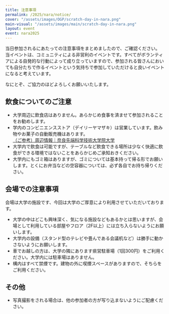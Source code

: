 ```yaml
---
title: 注意事項
permalink: /2025/nara/notice/
cover: "/assets/images/OGP/scratch-day-in-nara.png"
main-visual: "/assets/images/main/scratch-day-in-nara.png"
layout: event
event: nara2025
---
```


当日参加されるにあたっての注意事項をまとめましたので、ご確認ください。
当イベントは、コミュニティによる非営利のイベントです。すべてがボランティアによる自発的な行動によって成り立っていますので、参加される皆さんにおいても自分たちで作るイベントという気持ちで参加していただけると良いイベントになると考えています。

なにとぞ、ご協力のほどよろしくお願いいたします。

## 飲食についてのご注意
- 大学周辺に飲食店はありません。あらかじめ食事を済ませて参加されることをお勧めします。
- 学内のコンビニエンスストア（デイリーヤマザキ）は営業しています。飲み物やお菓子の自動販売機はあります。  
[（ご参考）周辺情報｜奈良先端科学技術大学院大学](https://www.naist.jp/ciss/living/local.html)
- 大学内で飲食は可能ですが、テーブルなど飲食できる場所は少なく快適に飲食ができる環境ではないことをあらかじめご承知おきください。
- 大学内にもゴミ箱はありますが、ゴミについては基本持って帰る形でお願いします。とくにお弁当などの空容器については、必ず各自でお持ち帰りください。

## 会場での注意事項
会場は大学の施設です、今回は大学のご厚意により利用させていただいております。

- 大学の中はどこも興味深く、気になる施設などもあるかとは思いますが、会場として利用している部屋やフロア（2F以上）には立ち入らないようにお願いします。
- 大学内の設備（スタンド型のテレビや畳んである会議机など）は勝手に動かさないようにお願いします。
- 車でお越しの方は、大学の隣にあります県営駐車場（1回300円）をご利用ください。大学内には駐車場はありません。
- 構内はすべて禁煙です。建物の外に喫煙スペースがありますので、そちらをご利用ください。

## その他
- 写真撮影をされる場合は、他の参加者の方が写り込まないようにご配慮ください。